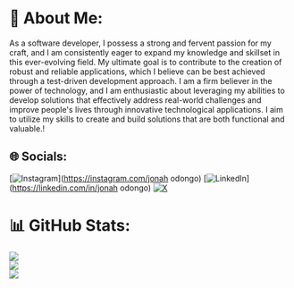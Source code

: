 # 💫 About Me:
As a software developer, I possess a strong and fervent passion for my craft, and I am consistently eager to expand my knowledge and skillset in this ever-evolving field. My ultimate goal is to contribute to the creation of robust and reliable applications, which I believe can be best achieved through a test-driven development approach. I am a firm believer in the power of technology, and I am enthusiastic about leveraging my abilities to develop solutions that effectively address real-world challenges and improve people's lives through innovative technological applications. I aim to utilize my skills to create and build solutions that are both functional and valuable.!


## 🌐 Socials:
[![Instagram](https://img.shields.io/badge/Instagram-%23E4405F.svg?logo=Instagram&logoColor=white)](https://instagram.com/jonah odongo) [![LinkedIn](https://img.shields.io/badge/LinkedIn-%230077B5.svg?logo=linkedin&logoColor=white)](https://linkedin.com/in/jonah odongo) [![X](https://img.shields.io/badge/X-black.svg?logo=X&logoColor=white)](https://x.com/@jonahodongo19) 


# 📊 GitHub Stats:
![](https://github-readme-stats.vercel.app/api?username=o-jonah&theme=dark&hide_border=false&include_all_commits=false&count_private=false)<br/>
![](https://github-readme-streak-stats.herokuapp.com/?user=o-jonah&theme=dark&hide_border=false)<br/>
![](https://github-readme-stats.vercel.app/api/top-langs/?username=o-jonah&theme=dark&hide_border=false&include_all_commits=false&count_private=false&layout=compact)

<!-- Proudly sponsored with GPRM ( https://gprm.itsvg.in ) -->

